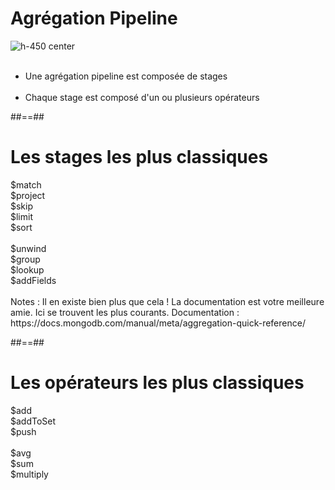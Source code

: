 <!-- .slide: class="sfeir-basic-slide"-->
# Agrégation Pipeline
![h-450 center](assets/images/school/aggregation/aggregation-pipeline.gif)
<br/><br/>

- Une agrégation pipeline est composée de <span class="important">stages</span> <br/><br/>
- Chaque stage est composé d'un ou plusieurs <span class="important">opérateurs</span>

##==##

<!-- .slide-->
# Les stages les plus classiques
<div class="flex-row">
  <div class="circle bold">$match</div>
  <div class="circle bold">$project</div>
  <div class="circle bold">$skip</div>
  <div class="circle bold">$limit</div>
  <div class="circle bold">$sort</div>
</div>
<br/>
<div class="flex-row">
  <div class="circle bold">$unwind</div>
  <div class="circle bold">$group</div>
  <div class="circle bold">$lookup</div>
  <div class="circle bold">$addFields</div>
</div>
<br/>
Notes :
Il en existe bien plus que cela ! La documentation est votre meilleure amie. Ici se trouvent les plus courants.
Documentation : https://docs.mongodb.com/manual/meta/aggregation-quick-reference/

##==##

<!-- .slide-->
# Les opérateurs les plus classiques
<div class="flex-row">
  <div class="circle bold">$add</div>
  <div class="circle bold">$addToSet</div>
  <div class="circle bold">$push</div>
</div>
<br/>
<div class="flex-row">
  <div class="circle bold">$avg</div>
  <div class="circle bold">$sum</div>
  <div class="circle bold">$multiply</div>
</div>
<br/>
